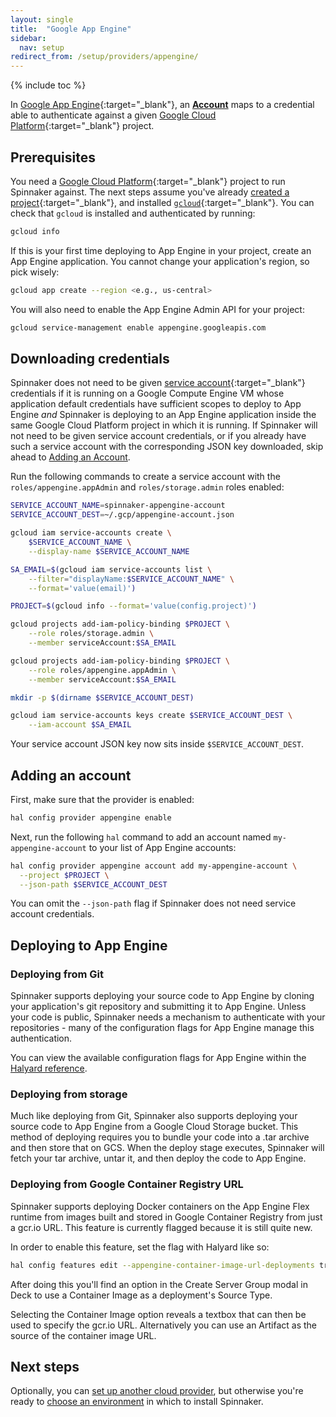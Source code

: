 ```yaml
---
layout: single
title:  "Google App Engine"
sidebar:
  nav: setup
redirect_from: /setup/providers/appengine/
---
```


{% include toc %}

In [Google App Engine](https://cloud.google.com/appengine){:target="\_blank"}, an
[__Account__](/concepts/providers/#accounts) maps to a credential able to
authenticate against a given [Google Cloud
Platform](https://cloud.google.com){:target="\_blank"} project.

## Prerequisites

You need a [Google Cloud Platform](https://cloud.google.com/){:target="\_blank"}
project to run Spinnaker against. The next steps assume you've already [created
a project](https://cloud.google.com/resource-manager/docs/creating-managing-projects){:target="\_blank"},
and installed [`gcloud`](https://cloud.google.com/sdk/downloads){:target="\_blank"}.
You can check that `gcloud` is installed and authenticated by running:

```bash
gcloud info
```

If this is your first time deploying to App Engine in your project, create an App Engine application.
You cannot change your application's region, so pick wisely:

```bash
gcloud app create --region <e.g., us-central>
```

You will also need to enable the App Engine Admin API for your project:

```bash
gcloud service-management enable appengine.googleapis.com
```

## Downloading credentials

Spinnaker does not need to be given [service account](https://cloud.google.com/compute/docs/access/service-accounts){:target="\_blank"}
credentials if it is running on a Google Compute Engine VM whose
application default credentials have sufficient scopes to deploy to App Engine _and_
Spinnaker is deploying to an App Engine application inside the same Google Cloud Platform project in which it is running. If
Spinnaker will not need to be given service account credentials, or if you already have such a service account
with the corresponding JSON key downloaded, skip ahead to [Adding an Account](#adding-an-account).

Run the following commands to create a service account
with the `roles/appengine.appAdmin` and `roles/storage.admin` roles enabled:

```bash
SERVICE_ACCOUNT_NAME=spinnaker-appengine-account
SERVICE_ACCOUNT_DEST=~/.gcp/appengine-account.json

gcloud iam service-accounts create \
    $SERVICE_ACCOUNT_NAME \
    --display-name $SERVICE_ACCOUNT_NAME

SA_EMAIL=$(gcloud iam service-accounts list \
    --filter="displayName:$SERVICE_ACCOUNT_NAME" \
    --format='value(email)')

PROJECT=$(gcloud info --format='value(config.project)')

gcloud projects add-iam-policy-binding $PROJECT \
    --role roles/storage.admin \
    --member serviceAccount:$SA_EMAIL

gcloud projects add-iam-policy-binding $PROJECT \
    --role roles/appengine.appAdmin \
    --member serviceAccount:$SA_EMAIL

mkdir -p $(dirname $SERVICE_ACCOUNT_DEST)

gcloud iam service-accounts keys create $SERVICE_ACCOUNT_DEST \
    --iam-account $SA_EMAIL
```

Your service account JSON key now sits inside `$SERVICE_ACCOUNT_DEST`.

## Adding an account

First, make sure that the provider is enabled:

```bash
hal config provider appengine enable
```

Next, run the following `hal` command to add an account named `my-appengine-account` to your list of App Engine accounts:

```bash
hal config provider appengine account add my-appengine-account \
  --project $PROJECT \
  --json-path $SERVICE_ACCOUNT_DEST
```

You can omit the `--json-path` flag if Spinnaker does not need service account credentials.

## Deploying to App Engine

### Deploying from Git

Spinnaker supports deploying your source code to App Engine by cloning your application's git
repository and submitting it to App Engine. Unless your code is public, Spinnaker needs a mechanism to
authenticate with your repositories - many of the configuration flags for App Engine manage this
authentication.

You can view the available configuration flags for App Engine within the
[Halyard reference](/reference/halyard/commands#hal-config-provider-appengine-account-add).

### Deploying from storage

Much like deploying from Git, Spinnaker also supports deploying your source code to App Engine
from a Google Cloud Storage bucket.  This method of deploying requires you to bundle your code
into a .tar archive and then store that on GCS.  When the deploy stage executes, Spinnaker will
fetch your tar archive, untar it, and then deploy the code to App Engine.

### Deploying from Google Container Registry URL

Spinnaker supports deploying Docker containers on the App Engine Flex runtime from images built and stored
in Google Container Registry from just a gcr.io URL.  This feature is currently flagged because it is still quite new.

In order to enable this feature, set the flag with Halyard like so:

```bash
hal config features edit --appengine-container-image-url-deployments true
```

After doing this you'll find an option in the Create Server Group modal in Deck to use a Container Image as a
deployment's Source Type.

Selecting the Container Image option reveals a textbox that can then be used to specify the gcr.io URL.  Alternatively
you can use an Artifact as the source of the container image URL.

## Next steps

Optionally, you can [set up another cloud provider](/setup/install/providers/),
but otherwise you're ready to [choose an environment](/setup/install/environment/)
in which to install Spinnaker.
